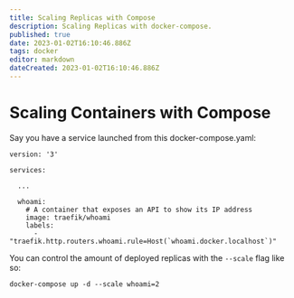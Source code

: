 ```yaml
---
title: Scaling Replicas with Compose
description: Scaling Replicas with docker-compose. 
published: true
date: 2023-01-02T16:10:46.886Z
tags: docker
editor: markdown
dateCreated: 2023-01-02T16:10:46.886Z
---
```


# Scaling Containers with Compose

Say you have a service launched from this docker-compose.yaml: 

```
version: '3'

services:

  ...

  whoami:
    # A container that exposes an API to show its IP address
    image: traefik/whoami
    labels:
      - "traefik.http.routers.whoami.rule=Host(`whoami.docker.localhost`)"
```

You can control the amount of deployed replicas with the `--scale` flag like so:

```
docker-compose up -d --scale whoami=2
```
